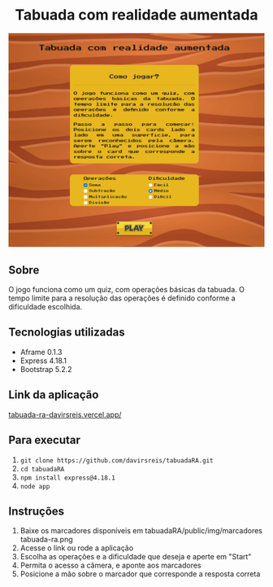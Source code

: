 <div align="center">
    <h1>Tabuada com realidade aumentada</h1>
</div>

<div align="center">
  <img src="./public/img/menu-page.png" >
</div>

## Sobre

O jogo funciona como um quiz, com operações básicas da tabuada. O tempo limite para a resolução das operações é definido conforme a dificuldade escolhida.

## Tecnologias utilizadas

* Aframe 0.1.3
* Express 4.18.1
* Bootstrap 5.2.2

## Link da aplicação

[tabuada-ra-davirsreis.vercel.app/](https://tabuada-ra-davirsreis.vercel.app/)

## Para executar

1. `git clone https://github.com/davirsreis/tabuadaRA.git`
2. `cd tabuadaRA`
3. `npm install express@4.18.1`
4. `node app`

## Instruções

1. Baixe os marcadores disponíveis em tabuadaRA/public/img/marcadores tabuada-ra.png
2. Acesse o link ou rode a aplicação
3. Escolha as operações e a dificuldade que deseja e aperte em "Start"
4. Permita o acesso a câmera, e aponte aos marcadores
5. Posicione a mão sobre o marcador que corresponde a resposta correta
